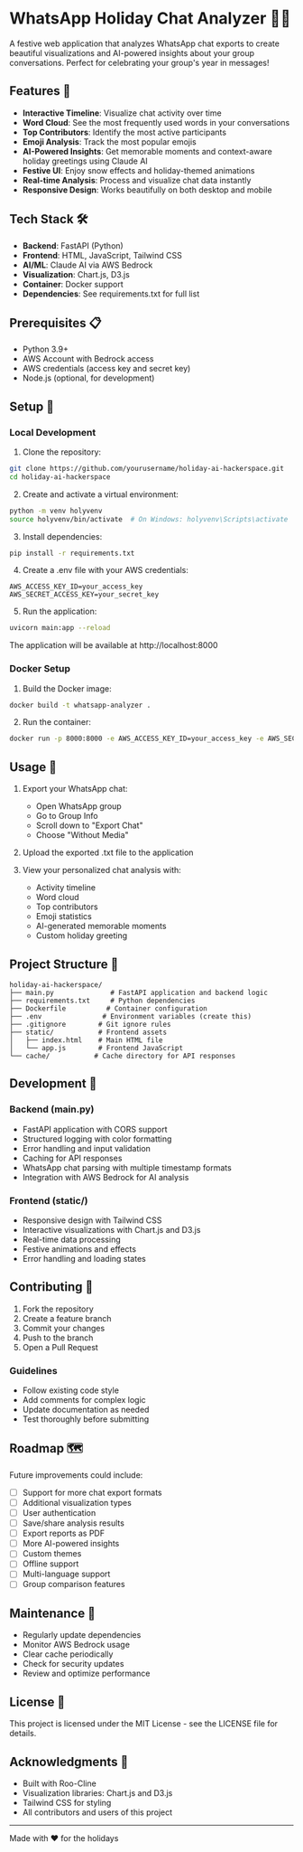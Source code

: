 # WhatsApp Holiday Chat Analyzer 🎄✨

A festive web application that analyzes WhatsApp chat exports to create beautiful visualizations and AI-powered insights about your group conversations. Perfect for celebrating your group's year in messages!

## Features 🌟

- **Interactive Timeline**: Visualize chat activity over time
- **Word Cloud**: See the most frequently used words in your conversations
- **Top Contributors**: Identify the most active participants
- **Emoji Analysis**: Track the most popular emojis
- **AI-Powered Insights**: Get memorable moments and context-aware holiday greetings using Claude AI
- **Festive UI**: Enjoy snow effects and holiday-themed animations
- **Real-time Analysis**: Process and visualize chat data instantly
- **Responsive Design**: Works beautifully on both desktop and mobile

## Tech Stack 🛠

- **Backend**: FastAPI (Python)
- **Frontend**: HTML, JavaScript, Tailwind CSS
- **AI/ML**: Claude AI via AWS Bedrock
- **Visualization**: Chart.js, D3.js
- **Container**: Docker support
- **Dependencies**: See requirements.txt for full list

## Prerequisites 📋

- Python 3.9+
- AWS Account with Bedrock access
- AWS credentials (access key and secret key)
- Node.js (optional, for development)

## Setup 🚀

### Local Development

1. Clone the repository:
```bash
git clone https://github.com/yourusername/holiday-ai-hackerspace.git
cd holiday-ai-hackerspace
```

2. Create and activate a virtual environment:
```bash
python -m venv holyvenv
source holyvenv/bin/activate  # On Windows: holyvenv\Scripts\activate
```

3. Install dependencies:
```bash
pip install -r requirements.txt
```

4. Create a .env file with your AWS credentials:
```env
AWS_ACCESS_KEY_ID=your_access_key
AWS_SECRET_ACCESS_KEY=your_secret_key
```

5. Run the application:
```bash
uvicorn main:app --reload
```

The application will be available at http://localhost:8000

### Docker Setup

1. Build the Docker image:
```bash
docker build -t whatsapp-analyzer .
```

2. Run the container:
```bash
docker run -p 8000:8000 -e AWS_ACCESS_KEY_ID=your_access_key -e AWS_SECRET_ACCESS_KEY=your_secret_key whatsapp-analyzer
```

## Usage 📱

1. Export your WhatsApp chat:
   - Open WhatsApp group
   - Go to Group Info
   - Scroll down to "Export Chat"
   - Choose "Without Media"

2. Upload the exported .txt file to the application

3. View your personalized chat analysis with:
   - Activity timeline
   - Word cloud
   - Top contributors
   - Emoji statistics
   - AI-generated memorable moments
   - Custom holiday greeting

## Project Structure 📁

```
holiday-ai-hackerspace/
├── main.py              # FastAPI application and backend logic
├── requirements.txt     # Python dependencies
├── Dockerfile          # Container configuration
├── .env               # Environment variables (create this)
├── .gitignore        # Git ignore rules
├── static/           # Frontend assets
│   ├── index.html    # Main HTML file
│   └── app.js        # Frontend JavaScript
└── cache/           # Cache directory for API responses
```

## Development 🔧

### Backend (main.py)
- FastAPI application with CORS support
- Structured logging with color formatting
- Error handling and input validation
- Caching for API responses
- WhatsApp chat parsing with multiple timestamp formats
- Integration with AWS Bedrock for AI analysis

### Frontend (static/)
- Responsive design with Tailwind CSS
- Interactive visualizations with Chart.js and D3.js
- Real-time data processing
- Festive animations and effects
- Error handling and loading states

## Contributing 🤝

1. Fork the repository
2. Create a feature branch
3. Commit your changes
4. Push to the branch
5. Open a Pull Request

### Guidelines
- Follow existing code style
- Add comments for complex logic
- Update documentation as needed
- Test thoroughly before submitting

## Roadmap 🗺️

Future improvements could include:

- [ ] Support for more chat export formats
- [ ] Additional visualization types
- [ ] User authentication
- [ ] Save/share analysis results
- [ ] Export reports as PDF
- [ ] More AI-powered insights
- [ ] Custom themes
- [ ] Offline support
- [ ] Multi-language support
- [ ] Group comparison features

## Maintenance 🔨

- Regularly update dependencies
- Monitor AWS Bedrock usage
- Clear cache periodically
- Check for security updates
- Review and optimize performance

## License 📄

This project is licensed under the MIT License - see the LICENSE file for details.

## Acknowledgments 💝

- Built with Roo-Cline
- Visualization libraries: Chart.js and D3.js
- Tailwind CSS for styling
- All contributors and users of this project

---

Made with ❤️ for the holidays